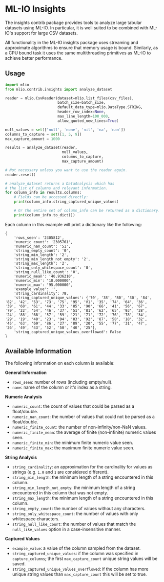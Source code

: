 # ML-IO Insights

The insights contrib package provides tools to analyze large tabular datasets using ML-IO.
In particular, it is well suited to be combined with ML-IO's support for large CSV datasets.

All functionality in the ML-IO insights package uses streaming and approximate algorithms to
ensure that memory usage is bound. Similarly, as a CPU bound task it uses the same 
multithreading primitives as ML-IO to achieve better performance.

## Usage

```py
import mlio
from mlio.contrib.insights import analyze_dataset

reader = mlio.CsvReader(dataset=mlio.list_files(csv_files),
                        batch_size=batch_size,
                        default_data_type=mlio.DataType.STRING,
                        header_row_index=None,
                        max_line_length=100_000,
                        allow_quoted_new_lines=True)

null_values = set(['null', 'none', 'nil', 'na', 'nan'])
columns_to_capture = set([1, 5, 9])
max_capture_amount = 1000

results = analyze_dataset(reader, 
                          null_values,
                          columns_to_capture,
                          max_capture_amount)

# Not necessary unless you want to use the reader again.
reader.reset()

# analyze_dataset returns a DataAnalysis which has
# the list of columns and relevant information.
for column_info in results.columns:
    # Fields can be accessed directly:
    print(column_info.string_captured_unique_values)

    # Or the entire set of column_info can be returned as a dictionary.
    print(column_info.to_dict())
```

Each column in this example will print a dictionary like the following:

```
{
    'rows_seen': '2305812', 
    'numeric_count': '2305761', 
    'numeric_nan_count': '51', 
    'string_empty_count': '0', 
    'string_min_length': '2', 
    'string_min_length_not_empty': '2', 
    'string_max_length': '2', 
    'string_only_whitespace_count': '0', 
    'string_null_like_count': '0', 
    'numeric_mean': '40.936210', 
    'numeric_min': '18.000000', 
    'numeric_max': '95.000000', 
    'example_value': '', 
    'string_cardinality': 78, 
    'string_captured_unique_values': {'70', '38', '80', '30', '84', '82', '42', '53', '73', '75', '95', 'V1', '35', '74', '64', '36', '39', '60', '61', '44', '33', '85', '90', '66', '41', '56', '67', '79', '22', '54', '46', '37', '51', '81', '62', '65', '93', '28', '24', '88', '68', '57', '59', '21', '71', '72', '76', '78', '34', '29', '19', '48', '23', '94', '83', '92', '87', '58', '18', '32', '45', '63', '69', '86', '27', '89', '20', '55', '77', '31', '47', '26', '49', '43', '52', '50', '40', '25'}, 
    'string_captured_unique_values_overflowed': False
}
```

## Available Information

The following information on each column is available:

**General Information**

- `rows_seen`: number of rows (including empty/null).
- `name`: name of the column or it's index as a string.

**Numeric Analysis**

- `numeric_count`: the count of values that could be parsed as a float/double.
- `numeric_nan_count`: the number of values that could not be parsed as a float/double.
- `numeric_finite_count`: the number of non-infinity/non-NaN values.
- `numeric_finite_mean`: the average of finite (non-infinite) numeric values seen.
- `numeric_finite_min`: the minimum finite numeric value seen.
- `numeric_finite_max`: the maximum finite numeric value seen.

**String Analysis**

- `string_cardinality`: an approximation for the cardinality for values as strings (e.g. `1.0` and `1` are considered different).
- `string_min_length`: the minimum length of a string encountered in this column.
- `string_min_length_not_empty`: the minimum length of a string encountered in this column that was not empty.
- `string_max_length`: the minimum length of a string encountered in this column.
- `string_empty_count`: the number of values without any characters.
- `string_only_whitespace_count`: the number of values with only whitespace characters.
- `string_null_like_count`: the number of values that match the `null_like_values` option in a case-insensitive manner.

**Captured Values**
- `example_value`: a value of the column sampled from the dataset.
- `string_captured_unique_values`: if the column was specified in `capture_columns`; the first `max_capture_count` unique string values will be saved.
- `string_captured_unique_values_overflowed`: if the column has more unique string values than `max_capture_count` this will be set to true.
